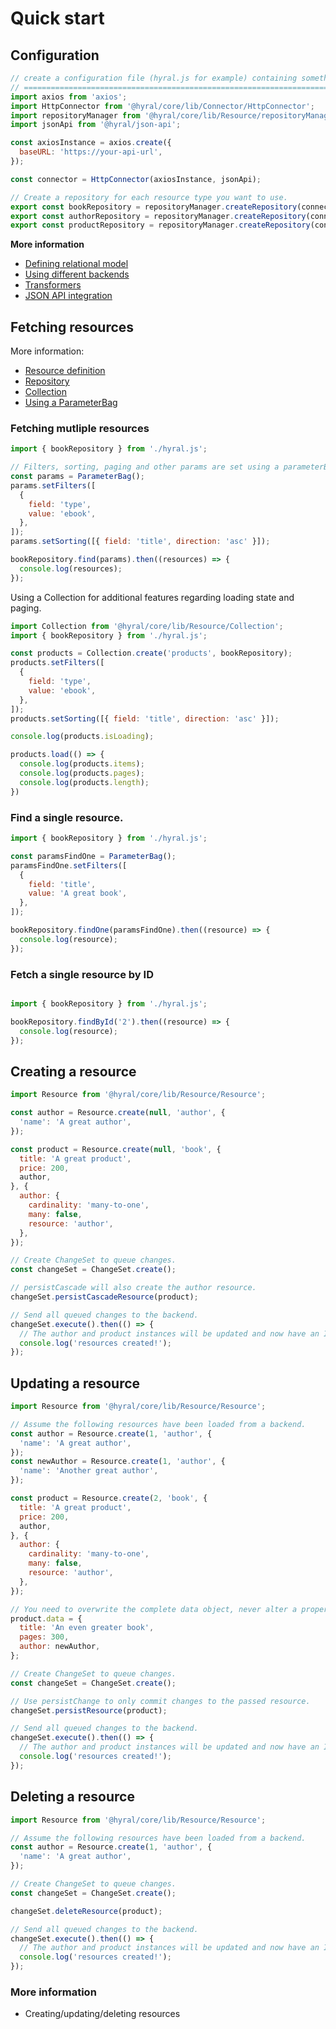 # Quick start

## Configuration

```javascript
// create a configuration file (hyral.js for example) containing something like this.
// =========================================================================
import axios from 'axios';
import HttpConnector from '@hyral/core/lib/Connector/HttpConnector';
import repositoryManager from '@hyral/core/lib/Resource/repositoryManager';
import jsonApi from '@hyral/json-api';

const axiosInstance = axios.create({
  baseURL: 'https://your-api-url',
});

const connector = HttpConnector(axiosInstance, jsonApi);

// Create a repository for each resource type you want to use.
export const bookRepository = repositoryManager.createRepository(connector, 'book');
export const authorRepository = repositoryManager.createRepository(connector, 'author');
export const productRepository = repositoryManager.createRepository(connector, 'product');
```

**More information**
* [Defining relational model](../Core/relationships.md)
* [Using different backends](multiple-backends.md)
* [Transformers](../Core/transformers.md)
* [JSON API integration](../../../json-api/README.md)

## Fetching resources

More information:
* [Resource definition](../Core/resource.md)
* [Repository](../Core/repository.md)
* [Collection](../Core/collection.md)
* [Using a ParameterBag](../Core/parameterBag.md)

### Fetching mutliple resources

```javascript
import { bookRepository } from './hyral.js';

// Filters, sorting, paging and other params are set using a parameterBag.
const params = ParameterBag();
params.setFilters([
  {
    field: 'type',
    value: 'ebook',
  },
]);
params.setSorting([{ field: 'title', direction: 'asc' }]);

bookRepository.find(params).then((resources) => {
  console.log(resources);
});
```

Using a Collection for additional features regarding loading state and paging.

```javascript
import Collection from '@hyral/core/lib/Resource/Collection';
import { bookRepository } from './hyral.js';

const products = Collection.create('products', bookRepository);
products.setFilters([
  {
    field: 'type',
    value: 'ebook',
  },
]);
products.setSorting([{ field: 'title', direction: 'asc' }]);

console.log(products.isLoading);

products.load(() => {
  console.log(products.items);
  console.log(products.pages);
  console.log(products.length);
})
```

### Find a single resource.

```javascript
import { bookRepository } from './hyral.js';

const paramsFindOne = ParameterBag();
paramsFindOne.setFilters([
  {
    field: 'title',
    value: 'A great book',
  },
]);

bookRepository.findOne(paramsFindOne).then((resource) => {
  console.log(resource);
});
```

### Fetch a single resource by ID
```javascript

import { bookRepository } from './hyral.js';

bookRepository.findById('2').then((resource) => {
  console.log(resource);
});
```


## Creating a resource

```javascript
import Resource from '@hyral/core/lib/Resource/Resource';

const author = Resource.create(null, 'author', {
  'name': 'A great author',
});

const product = Resource.create(null, 'book', {
  title: 'A great product',
  price: 200,
  author,
}, {
  author: {
    cardinality: 'many-to-one',
    many: false,
    resource: 'author',
  },
});

// Create ChangeSet to queue changes.
const changeSet = ChangeSet.create();

// persistCascade will also create the author resource.
changeSet.persistCascadeResource(product);

// Send all queued changes to the backend.
changeSet.execute().then(() => {
  // The author and product instances will be updated and now have an ID.
  console.log('resources created!');
});
```

## Updating a resource

```javascript
import Resource from '@hyral/core/lib/Resource/Resource';

// Assume the following resources have been loaded from a backend.
const author = Resource.create(1, 'author', {
  'name': 'A great author',
});
const newAuthor = Resource.create(1, 'author', {
  'name': 'Another great author',
});

const product = Resource.create(2, 'book', {
  title: 'A great product',
  price: 200,
  author,
}, {
  author: {
    cardinality: 'many-to-one',
    many: false,
    resource: 'author',
  },
});

// You need to overwrite the complete data object, never alter a property of the data object itself!
product.data = {
  title: 'An even greater book',
  pages: 300,
  author: newAuthor,
};

// Create ChangeSet to queue changes.
const changeSet = ChangeSet.create();

// Use persistChange to only commit changes to the passed resource.
changeSet.persistResource(product);

// Send all queued changes to the backend.
changeSet.execute().then(() => {
  // The author and product instances will be updated and now have an ID.
  console.log('resources created!');
});
```

## Deleting a resource

```javascript
import Resource from '@hyral/core/lib/Resource/Resource';

// Assume the following resources have been loaded from a backend.
const author = Resource.create(1, 'author', {
  'name': 'A great author',
});

// Create ChangeSet to queue changes.
const changeSet = ChangeSet.create();

changeSet.deleteResource(product);

// Send all queued changes to the backend.
changeSet.execute().then(() => {
  // The author and product instances will be updated and now have an ID.
  console.log('resources created!');
});
```

### More information
* Creating/updating/deleting resources
